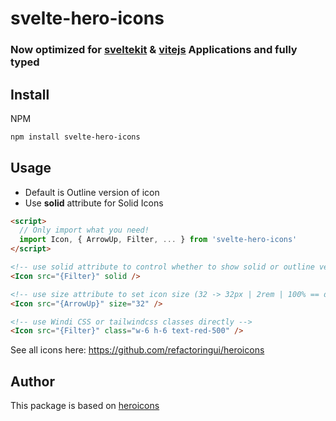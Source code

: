 # svelte-hero-icons

### Now optimized for [sveltekit](https://github.com/sveltejs/kit) & [vitejs](https://github.com/vitejs/vite) Applications and fully typed

## Install

NPM

```bash
npm install svelte-hero-icons
```

## Usage

- Default is Outline version of icon
- Use **solid** attribute for Solid Icons

```html
<script>
  // Only import what you need!
  import Icon, { ArrowUp, Filter, ... } from 'svelte-hero-icons'
</script>

<!-- use solid attribute to control whether to show solid or outline version of icon -->
<Icon src="{Filter}" solid />

<!-- use size attribute to set icon size (32 -> 32px | 2rem | 100% == default ) -->
<Icon src="{ArrowUp}" size="32" />

<!-- use Windi CSS or tailwindcss classes directly -->
<Icon src="{Filter}" class="w-6 h-6 text-red-500" />
```

See all icons here: https://github.com/refactoringui/heroicons

## Author

This package is based on [heroicons](https://github.com/refactoringui/heroicons)
